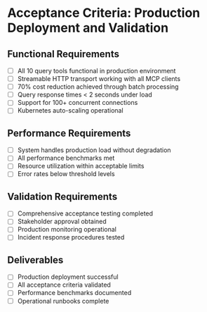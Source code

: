 # Acceptance Criteria: Production Deployment and Validation

## Functional Requirements
- [ ] All 10 query tools functional in production environment
- [ ] Streamable HTTP transport working with all MCP clients
- [ ] 70% cost reduction achieved through batch processing
- [ ] Query response times < 2 seconds under load
- [ ] Support for 100+ concurrent connections
- [ ] Kubernetes auto-scaling operational

## Performance Requirements
- [ ] System handles production load without degradation
- [ ] All performance benchmarks met
- [ ] Resource utilization within acceptable limits
- [ ] Error rates below threshold levels

## Validation Requirements
- [ ] Comprehensive acceptance testing completed
- [ ] Stakeholder approval obtained
- [ ] Production monitoring operational
- [ ] Incident response procedures tested

## Deliverables
- [ ] Production deployment successful
- [ ] All acceptance criteria validated
- [ ] Performance benchmarks documented
- [ ] Operational runbooks complete